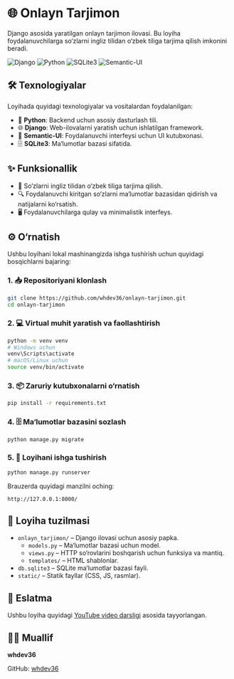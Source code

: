 # 🌐 Onlayn Tarjimon

Django asosida yaratilgan onlayn tarjimon ilovasi. Bu loyiha foydalanuvchilarga so‘zlarni ingliz tilidan o‘zbek tiliga tarjima qilish imkonini beradi.

![Django](https://img.shields.io/badge/Django-4.2-green) ![Python](https://img.shields.io/badge/Python-3.10-blue) ![SQLite3](https://img.shields.io/badge/SQLite3-Database-lightgrey) ![Semantic-UI](https://img.shields.io/badge/Semantic--UI-CSS-orange)

## 🛠 Texnologiyalar

Loyihada quyidagi texnologiyalar va vositalardan foydalanilgan:

- 🐍 **Python**: Backend uchun asosiy dasturlash tili.
- 🌐 **Django**: Web-ilovalarni yaratish uchun ishlatilgan framework.
- 🎨 **Semantic-UI**: Foydalanuvchi interfeysi uchun UI kutubxonasi.
- 🗄 **SQLite3**: Ma‘lumotlar bazasi sifatida.

## ✨ Funksionallik

- 📖 So‘zlarni ingliz tilidan o‘zbek tiliga tarjima qilish.
- 🔍 Foydalanuvchi kiritgan so‘zlarni ma‘lumotlar bazasidan qidirish va natijalarni ko‘rsatish.
- 🖥 Foydalanuvchilarga qulay va minimalistik interfeys.

## ⚙️ O‘rnatish

Ushbu loyihani lokal mashinangizda ishga tushirish uchun quyidagi bosqichlarni bajaring:

### 1. 📥 Repositoriyani klonlash

```bash
git clone https://github.com/whdev36/onlayn-tarjimon.git
cd onlayn-tarjimon
```

### 2. 💻 Virtual muhit yaratish va faollashtirish

```bash
python -m venv venv
# Windows uchun
venv\Scripts\activate
# macOS/Linux uchun
source venv/bin/activate
```

### 3. 📦 Zaruriy kutubxonalarni o‘rnatish

```bash
pip install -r requirements.txt
```

### 4. 🗄 Ma‘lumotlar bazasini sozlash

```bash
python manage.py migrate
```

### 5. 🚀 Loyihani ishga tushirish

```bash
python manage.py runserver
```

Brauzerda quyidagi manzilni oching:

```
http://127.0.0.1:8000/
```

## 📂 Loyiha tuzilmasi

- `onlayn_tarjimon/` – Django ilovasi uchun asosiy papka.
  - `models.py` – Ma‘lumotlar bazasi uchun model.
  - `views.py` – HTTP so‘rovlarini boshqarish uchun funksiya va mantiq.
  - `templates/` – HTML shablonlar.
- `db.sqlite3` – SQLite ma‘lumotlar bazasi fayli.
- `static/` – Statik fayllar (CSS, JS, rasmlar).

## 📝 Eslatma

Ushbu loyiha quyidagi [YouTube video darsligi](https://youtube.com/playlist?list=PLOvS2OkP87tQFMxb4ZFqs8WI0lW6wIhKf&si=9muyO2O8mfE4Gxg9) asosida tayyorlangan.

## 👨‍💻 Muallif

**whdev36**

GitHub: [whdev36](https://github.com/whdev36)
